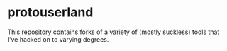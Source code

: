 protouserland
=============

This repository contains forks of a variety of (mostly suckless) tools that I've hacked on to varying degrees.
